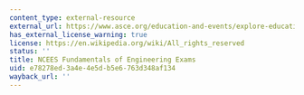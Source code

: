 ```yaml
---
content_type: external-resource
external_url: https://www.asce.org/education-and-events/explore-education/fe-exam
has_external_license_warning: true
license: https://en.wikipedia.org/wiki/All_rights_reserved
status: ''
title: NCEES Fundamentals of Engineering Exams
uid: e78278ed-3a4e-4e5d-b5e6-763d348af134
wayback_url: ''
---
```

